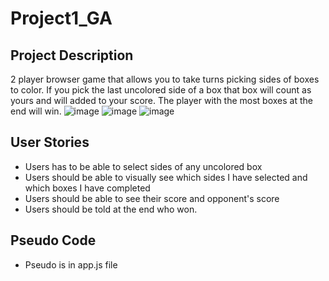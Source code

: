 # Project1_GA
  ## Project Description
  2 player browser game that allows you to take turns picking sides of boxes to color. If you pick the last uncolored side of a box that box will count as yours and will   added to your score. The player with the most boxes at the end will win.
  ![image](https://user-images.githubusercontent.com/55261784/162040336-bc69ce0c-64de-456f-a603-5a48fb852b45.png)
  ![image](https://user-images.githubusercontent.com/55261784/162041575-3fbd2a37-f335-44d1-ab49-c5b1b5b73fe8.png)
  ![image](https://user-images.githubusercontent.com/55261784/162048060-b0f1c334-c36d-4a5d-9720-57c287a4cf2b.png)
  ## User Stories
  - Users has to be able to select sides of any uncolored box
  - Users should be able to visually see which sides I have selected and which boxes I have completed
  - Users should be able to see their score and opponent's score
  - Users should be told at the end who won.
  ## Pseudo Code
  - Pseudo is in app.js file

  




  



